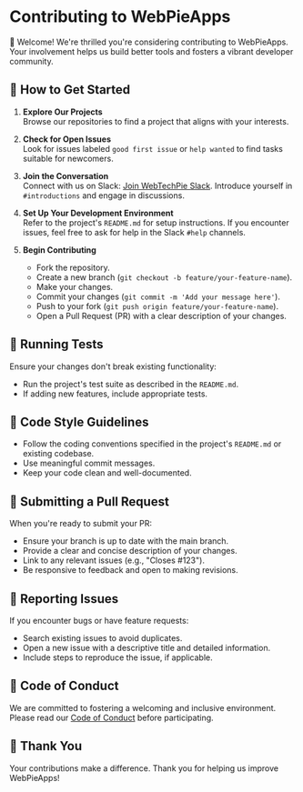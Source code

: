 # Contributing to WebPieApps

🎉 Welcome! We're thrilled you're considering contributing to WebPieApps. Your involvement helps us build better tools and fosters a vibrant developer community.

## 🚀 How to Get Started

1. **Explore Our Projects**  
   Browse our repositories to find a project that aligns with your interests.

2. **Check for Open Issues**  
   Look for issues labeled `good first issue` or `help wanted` to find tasks suitable for newcomers.

3. **Join the Conversation**  
   Connect with us on Slack: [Join WebTechPie Slack](https://app.slack.com/client/T05JVP3BR8R/C05JKHG9TGU). Introduce yourself in `#introductions` and engage in discussions.

4. **Set Up Your Development Environment**  
   Refer to the project's `README.md` for setup instructions. If you encounter issues, feel free to ask for help in the Slack `#help` channels.

5. **Begin Contributing**  
   - Fork the repository.
   - Create a new branch (`git checkout -b feature/your-feature-name`).
   - Make your changes.
   - Commit your changes (`git commit -m 'Add your message here'`).
   - Push to your fork (`git push origin feature/your-feature-name`).
   - Open a Pull Request (PR) with a clear description of your changes.

## 🧪 Running Tests

Ensure your changes don't break existing functionality:

- Run the project's test suite as described in the `README.md`.
- If adding new features, include appropriate tests.

## 📝 Code Style Guidelines

- Follow the coding conventions specified in the project's `README.md` or existing codebase.
- Use meaningful commit messages.
- Keep your code clean and well-documented.

## 📄 Submitting a Pull Request

When you're ready to submit your PR:

- Ensure your branch is up to date with the main branch.
- Provide a clear and concise description of your changes.
- Link to any relevant issues (e.g., "Closes #123").
- Be responsive to feedback and open to making revisions.

## 📢 Reporting Issues

If you encounter bugs or have feature requests:

- Search existing issues to avoid duplicates.
- Open a new issue with a descriptive title and detailed information.
- Include steps to reproduce the issue, if applicable.

## 🤝 Code of Conduct

We are committed to fostering a welcoming and inclusive environment. Please read our [Code of Conduct](https://github.com/WebPieApps/webtechpie/blob/main/.github/CODE_OF_CONDUCT.md) before participating.

## 🙌 Thank You

Your contributions make a difference. Thank you for helping us improve WebPieApps!

